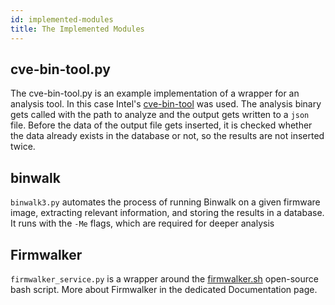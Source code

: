 ```yaml
---
id: implemented-modules
title: The Implemented Modules
---
```


## cve-bin-tool.py

The cve-bin-tool.py is an example implementation of a wrapper for an analysis 
tool. In this case Intel's [cve-bin-tool](https://github.com/intel/cve-bin-tool)
was used. The analysis binary gets called with the path to analyze and the 
output gets written to a ```json``` file. Before the data of the output file 
gets inserted, it is checked whether the data already exists in the database 
or not, so the results are not inserted twice.

## binwalk

```binwalk3.py``` automates the process of running Binwalk on a given firmware 
image, extracting relevant information, and storing the results in a 
database.
It runs with the ```-Me``` flags, which are required for deeper analysis

## Firmwalker

```firmwalker_service.py``` is a wrapper around the [firmwalker.sh](https://github.com/craigz28/firmwalker) open-source bash script.
More about Firmwalker in the dedicated Documentation page.